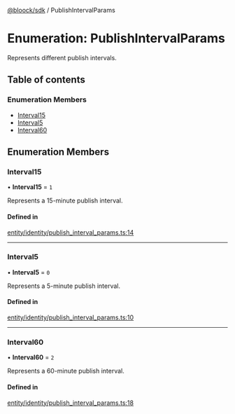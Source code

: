 [@bloock/sdk](../index.md) / PublishIntervalParams

# Enumeration: PublishIntervalParams

Represents different publish intervals.

## Table of contents

### Enumeration Members

- [Interval15](PublishIntervalParams-1.md#interval15)
- [Interval5](PublishIntervalParams-1.md#interval5)
- [Interval60](PublishIntervalParams-1.md#interval60)

## Enumeration Members

### Interval15

• **Interval15** = ``1``

Represents a 15-minute publish interval.

#### Defined in

[entity/identity/publish_interval_params.ts:14](https://github.com/bloock/bloock-sdk/blob/cf2e115/languages/js/src/entity/identity/publish_interval_params.ts#L14)

___

### Interval5

• **Interval5** = ``0``

Represents a 5-minute publish interval.

#### Defined in

[entity/identity/publish_interval_params.ts:10](https://github.com/bloock/bloock-sdk/blob/cf2e115/languages/js/src/entity/identity/publish_interval_params.ts#L10)

___

### Interval60

• **Interval60** = ``2``

Represents a 60-minute publish interval.

#### Defined in

[entity/identity/publish_interval_params.ts:18](https://github.com/bloock/bloock-sdk/blob/cf2e115/languages/js/src/entity/identity/publish_interval_params.ts#L18)
